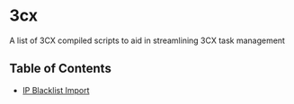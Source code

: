 # 3cx
A list of 3CX compiled scripts to aid in streamlining 3CX task management

## Table of Contents

- [IP Blacklist Import](https://github.com/smatteringfletch/3cx/tree/main/IP%20Blacklist%20Import)



